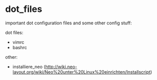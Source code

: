 # dot_files
important dot configuration files and some other config stuff:

dot files:
- vimrc
- bashrc

other:
- installiere_neo (http://wiki.neo-layout.org/wiki/Neo%20unter%20Linux%20einrichten/Installscript)
